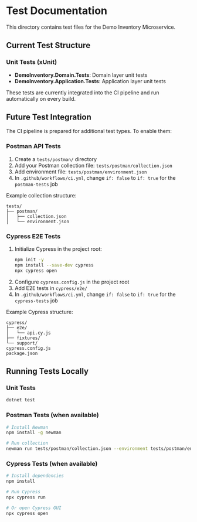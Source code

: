# Test Documentation

This directory contains test files for the Demo Inventory Microservice.

## Current Test Structure

### Unit Tests (xUnit)
- **DemoInventory.Domain.Tests**: Domain layer unit tests
- **DemoInventory.Application.Tests**: Application layer unit tests

These tests are currently integrated into the CI pipeline and run automatically on every build.

## Future Test Integration

The CI pipeline is prepared for additional test types. To enable them:

### Postman API Tests

1. Create a `tests/postman/` directory
2. Add your Postman collection file: `tests/postman/collection.json`
3. Add environment file: `tests/postman/environment.json`
4. In `.github/workflows/ci.yml`, change `if: false` to `if: true` for the `postman-tests` job

Example collection structure:
```
tests/
├── postman/
│   ├── collection.json
│   └── environment.json
```

### Cypress E2E Tests

1. Initialize Cypress in the project root:
   ```bash
   npm init -y
   npm install --save-dev cypress
   npx cypress open
   ```
2. Configure `cypress.config.js` in the project root
3. Add E2E tests in `cypress/e2e/`
4. In `.github/workflows/ci.yml`, change `if: false` to `if: true` for the `cypress-tests` job

Example Cypress structure:
```
cypress/
├── e2e/
│   └── api.cy.js
├── fixtures/
└── support/
cypress.config.js
package.json
```

## Running Tests Locally

### Unit Tests
```bash
dotnet test
```

### Postman Tests (when available)
```bash
# Install Newman
npm install -g newman

# Run collection
newman run tests/postman/collection.json --environment tests/postman/environment.json
```

### Cypress Tests (when available)
```bash
# Install dependencies
npm install

# Run Cypress
npx cypress run

# Or open Cypress GUI
npx cypress open
```